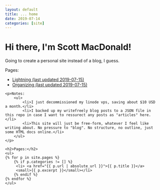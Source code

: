 ```yaml
---
layout: default
title: ... home
date: 2019-07-14
categories: [site]
---
```

<div class="blurb">
	<h1>Hi there, I'm Scott MacDonald!</h1>	
	<p>Going to create a personal site instead of a blog, I guess.</p>
	<p>Pages:
<ul>

<li><a href="/pages/Lightning-2019-07-15.html">Lightning (last updated 2019-07-15)</a></li>

<li><a href="/pages/2019-07-14-organizing.html">Organizing (last updated 2019-07-15)</a></li>

</ul>
	</p>

	<p>Notes:
		<ul>
			<li>I just decommissioned my linode vps, saving about $10 USD a month.</li>
			<li>I backed up my writefreely blog posts to a JSON file in this repo in case I want to ressurect any posts as "articles" here.</li>
			<li>This site will just be free-form, whatever I feel like writing about. No pressure to "blog". No structure, no outline, just some HTML docs online.</li>
		</ul>
	</p>

	<h2>Pages:</h2>
	<ul>
	{% for p in site.pages %}
		{% if p.categories != [] %}
	  	 <li> <a href="{{ p.url | absolute_url }}">{{ p.title }}</a>
		 <small>{{ p.excerpt }}</small></li>
		{% endif %}
 	{% endfor %}
	</ul>

</div><!-- /.blurb -->
